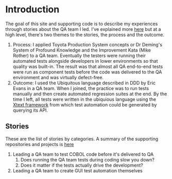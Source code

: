 # Introduction

The goal of this site and supporting code is to describe my experiences through stories about the QA team I led. 
I've explained more [here](https://farhan5248.github.io/About) but at a high level, there's two themes to the stories, the process and the outcome.

1. Process: I applied Toyota Production System concepts or Dr Deming's System of Profound Knowledge and the Improvement Kata (Mike Rother) to a QA team. Eventually the testers were running their automated tests alongside developers in lower environments so that quality was built-in. The result was that almost all QA end-to-end tests were run as component tests before the code was delivered to the QA environment and was virtually defect-free.
2. Outcome: I used the Ubiquitous language described in DDD by Eric Evans in a QA team. When I joined, the practice was to run tests manually and then create automated regression suites at the end. By the time I left, all tests were written in the ubiquious language using the [Xtext framework](https://eclipse.dev/Xtext/) from which test automation could be generated by querying its API. 

## Stories

These are the list of stories by categories. A summary of the supporting repositories and projects is [here](https://farhan5248.github.io/RepositoriesAndProjects)

1. Leading a QA team to test COBOL code before it's delivered to QA
    1. Does running the QA team tests during coding slow you down?
    2. Does it matter if the tests actually drive the development?
4. Leading a QA team to create GUI test automation themselves
